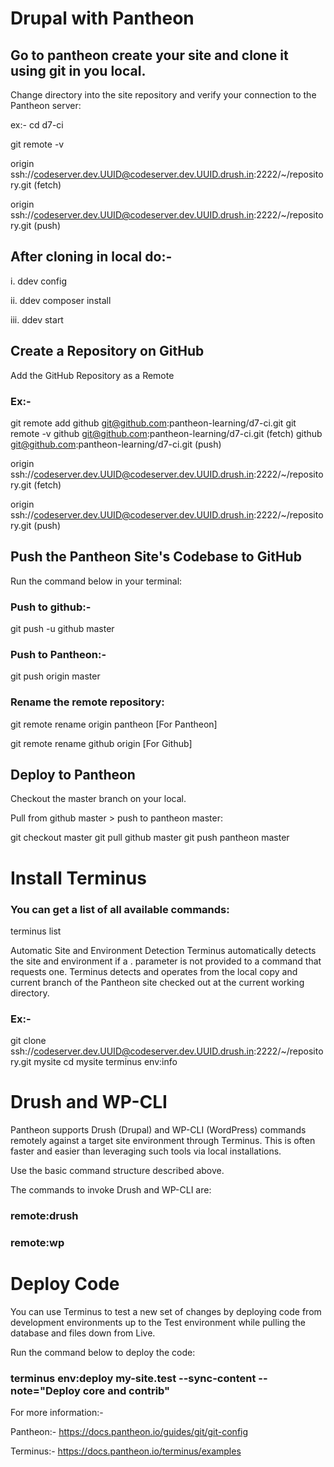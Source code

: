 
# Drupal with Pantheon

## Go to pantheon create your site and clone it using git in you local.

Change directory into the site repository and verify your connection to the Pantheon server:

ex:-
cd d7-ci

git remote -v

origin  ssh://codeserver.dev.UUID@codeserver.dev.UUID.drush.in:2222/~/repository.git (fetch)

origin  ssh://codeserver.dev.UUID@codeserver.dev.UUID.drush.in:2222/~/repository.git (push)

## After cloning in local do:-
i.  ddev config

ii. ddev composer install

iii. ddev start

## Create a Repository on GitHub
Add the GitHub Repository as a Remote

### Ex:-
git remote add github git@github.com:pantheon-learning/d7-ci.git
git remote -v
github  git@github.com:pantheon-learning/d7-ci.git (fetch)
github  git@github.com:pantheon-learning/d7-ci.git (push)

origin  ssh://codeserver.dev.UUID@codeserver.dev.UUID.drush.in:2222/~/repository.git (fetch)

origin  ssh://codeserver.dev.UUID@codeserver.dev.UUID.drush.in:2222/~/repository.git (push)

## Push the Pantheon Site's Codebase to GitHub
Run the command below in your terminal:

### Push to github:-

git push -u github master


### Push to Pantheon:-

git push origin master

### Rename the remote repository:

git remote rename origin pantheon [For Pantheon]

git remote rename github origin [For Github]

## Deploy to Pantheon
Checkout the master branch on your local.

Pull from github master > push to pantheon master:

git checkout master
git pull github master
git push pantheon master


# Install Terminus

### You can get a list of all available commands:

terminus list

Automatic Site and Environment Detection
Terminus automatically detects the site and environment if a <site>.<env> parameter is not provided to a command that requests one. Terminus detects and operates from the local copy and current branch of the Pantheon site checked out at the current working directory.

### Ex:-
git clone ssh://codeserver.dev.UUID@codeserver.dev.UUID.drush.in:2222/~/repository.git mysite
cd mysite
terminus env:info

# Drush and WP-CLI
Pantheon supports Drush (Drupal) and WP-CLI (WordPress) commands remotely against a target site environment through Terminus. This is often faster and easier than leveraging such tools via local installations.

Use the basic command structure described above.

The commands to invoke Drush and WP-CLI are:

### remote:drush
### remote:wp

# Deploy Code
You can use Terminus to test a new set of changes by deploying code from development environments up to the Test environment while pulling the database and files down from Live.

Run the command below to deploy the code:

### terminus env:deploy my-site.test --sync-content --note="Deploy core and contrib" 


For more information:-

Pantheon:- https://docs.pantheon.io/guides/git/git-config

Terminus:- https://docs.pantheon.io/terminus/examples




